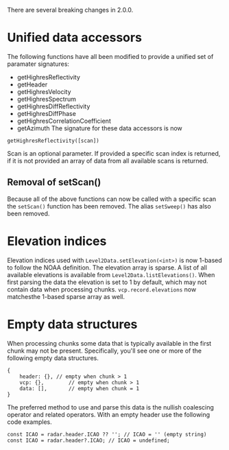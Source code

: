 There are several breaking changes in 2.0.0.

# Unified data accessors
The following functions have all been modified to provide a unified set of paramater signatures:
- getHighresReflectivity
- getHeader
- getHighresVelocity
- getHighresSpectrum
- getHighresDiffReflectivity
- getHighresDiffPhase
- getHighresCorrelationCoefficient
- getAzimuth
The signature for these data accessors is now
```
getHighresReflectivity([scan])
```
Scan is an optional parameter. If provided a specific scan index is returned, if it is not provided an array of data from all available scans is returned.

## Removal of setScan(<int>)
Because all of the above functions can now be called with a specific scan the `setScan()` function has been removed. The alias `setSweep()` has also been removed.

# Elevation indices
Elevation indices used with `Level2Data.setElevation(<int>)` is now 1-based to follow the NOAA definition. The elevation array is sparse. A list of all available elevations is available from `Level2Data.listElevations()`. When first parsing the data the elevation is set to 1 by default, which may not contain data when processing chunks. `vcp.record.elevations` now matchesthe 1-based sparse array as well.

# Empty data structures
When processing chunks some data that is typically available in the first chunk may not be present. Specifically, you'll see one or more of the following empty data structures.
```
{
	header: {},	// empty when chunk > 1
	vcp: {},		// empty when chunk > 1
	data: [],		// empty when chunk = 1
}
```
The preferred method to use and parse this data is the nullish coalescing operator and related operators. With an empty header use the following code examples.
```
const ICAO = radar.header.ICAO ?? ''; // ICAO = '' (empty string)
const ICAO = radar.header?.ICAO; // ICAO = undefined;
```